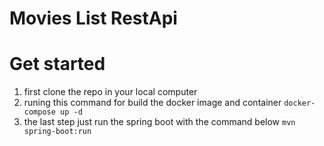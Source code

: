 # Movies List RestApi

<h1> Get started </h1>

1. first clone the repo in your local computer
2. runing this command for build the docker image and container `docker-compose up -d`
3. the last step just run the spring boot with the command below `mvn spring-boot:run`

